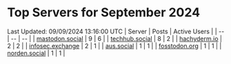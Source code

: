 # Top Servers for September 2024
Last Updated: 09/09/2024 13:16:00 UTC
| Server | Posts | Active Users |
| -- | -- | -- |
| [mastodon.social](https://mastodon.social/tags/PowerShell) | 9 | 6 |
| [techhub.social](https://techhub.social/tags/PowerShell) | 8 | 2 |
| [hachyderm.io](https://hachyderm.io/tags/PowerShell) | 2 | 2 |
| [infosec.exchange](https://infosec.exchange/tags/PowerShell) | 2 | 1 |
| [aus.social](https://aus.social/tags/PowerShell) | 1 | 1 |
| [fosstodon.org](https://fosstodon.org/tags/PowerShell) | 1 | 1 |
| [norden.social](https://norden.social/tags/PowerShell) | 1 | 1 |
